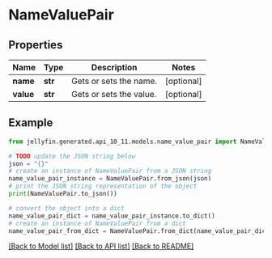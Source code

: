 # NameValuePair


## Properties

Name | Type | Description | Notes
------------ | ------------- | ------------- | -------------
**name** | **str** | Gets or sets the name. | [optional] 
**value** | **str** | Gets or sets the value. | [optional] 

## Example

```python
from jellyfin.generated.api_10_11.models.name_value_pair import NameValuePair

# TODO update the JSON string below
json = "{}"
# create an instance of NameValuePair from a JSON string
name_value_pair_instance = NameValuePair.from_json(json)
# print the JSON string representation of the object
print(NameValuePair.to_json())

# convert the object into a dict
name_value_pair_dict = name_value_pair_instance.to_dict()
# create an instance of NameValuePair from a dict
name_value_pair_from_dict = NameValuePair.from_dict(name_value_pair_dict)
```
[[Back to Model list]](../README.md#documentation-for-models) [[Back to API list]](../README.md#documentation-for-api-endpoints) [[Back to README]](../README.md)


